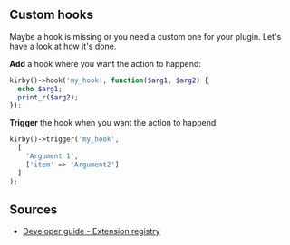 ## Custom hooks

Maybe a hook is missing or you need a custom one for your plugin. Let's have a look at how it's done.

**Add** a hook where you want the action to happend:

```php
kirby()->hook('my_hook', function($arg1, $arg2) {
  echo $arg1;
  print_r($arg2);
});
```

**Trigger** the hook when you want the action to happend:

```php
kirby()->trigger('my_hook',
  [
    'Argument 1',
    ['item' => 'Argument2']
  ]
);
```

## Sources

- [Developer guide - Extension registry](https://getkirby.com/docs/developer-guide/plugins/registry)